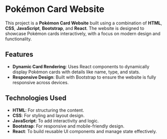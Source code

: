 # Pokémon Card Website  

This project is a **Pokémon Card Website** built using a combination of **HTML**, **CSS**, **JavaScript**, **Bootstrap**, and **React**. The website is designed to showcase Pokémon cards interactively, with a focus on modern design and functionality.  

## Features  
- **Dynamic Card Rendering**: Uses React components to dynamically display Pokémon cards with details like name, type, and stats.  
- **Responsive Design**: Built with Bootstrap to ensure the website is fully responsive across devices.  

## Technologies Used  
- **HTML**: For structuring the content.  
- **CSS**: For styling and layout design.  
- **JavaScript**: To add interactivity and logic.  
- **Bootstrap**: For responsive and mobile-friendly design.  
- **React**: To build reusable UI components and manage state effectively. 